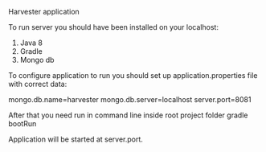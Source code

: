 Harvester application

To run server you should have been installed on your localhost:
1. Java 8
2. Gradle
3. Mongo db

To configure application to run you should set up application.properties file
with correct data:

mongo.db.name=harvester
mongo.db.server=localhost
server.port=8081

After that you need run in command line inside root project folder
    gradle bootRun

Application will be started at server.port.
